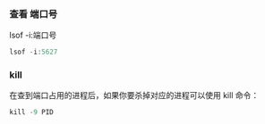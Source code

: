 
### 查看 端口号

lsof -i:端口号

```js
lsof -i:5627
```



### kill
在查到端口占用的进程后，如果你要杀掉对应的进程可以使用 kill 命令：


```js
kill -9 PID
```







